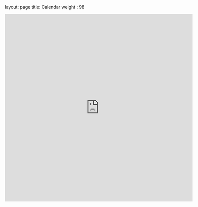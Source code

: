 layout: page
title: Calendar
weight : 98
<iframe src="https://calendar.google.com/calendar/embed?height=600&wkst=2&ctz=America%2FArgentina%2FBuenos_Aires&showPrint=0&showDate=0&showTitle=0&showNav=0&mode=WEEK&showTabs=0&showTz=0&src=anU0bi5tZ0BnbWFpbC5jb20&src=YWRkcmVzc2Jvb2sjY29udGFjdHNAZ3JvdXAudi5jYWxlbmRhci5nb29nbGUuY29t&src=NTc1MTIxNjA2OWM0YzEzNmQ5NTEyODE2OThhNmQxNmUxODE5NGI4MGU0ZTVhZjYwN2RhZGU2Nzk2ZmEwZjI4N0Bncm91cC5jYWxlbmRhci5nb29nbGUuY29t&src=ZXMuYXIjaG9saWRheUBncm91cC52LmNhbGVuZGFyLmdvb2dsZS5jb20&color=%23039BE5&color=%2333B679&color=%23009688&color=%230B8043" style="border-width:0" width="600" height="600" frameborder="0" scrolling="no"></iframe>
